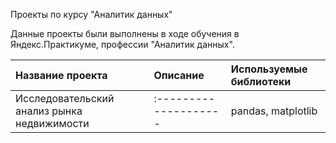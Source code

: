 Проекты по курсу "Аналитик данных"

Данные проекты были выполнены в ходе обучения в Яндекс.Практикуме, профессии "Аналитик данных".

|Название проекта     |Описание             |Используемые библиотеки|
|:--------------------|:--------------------|:--------------------|
|Исследовательский анализ рынка недвижимости|:--------------------|pandas, matplotlib|



